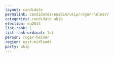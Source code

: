 ```yaml
---
layout: candidate
permalink: candidates/eu2014/ukip/roger-helmer/
categories: candidate ukip
election: eu2014
list-rank: 1
list-rank-ordinal: 1st
person: roger-helmer
region: east-midlands
party: ukip
---
```

